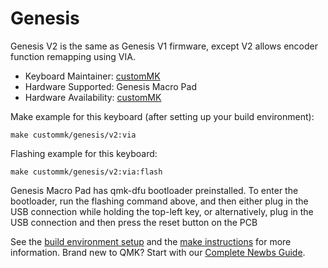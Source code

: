 # Genesis

Genesis V2 is the same as Genesis V1 firmware, except V2 allows encoder function remapping using VIA.

* Keyboard Maintainer: [customMK](https://github.com/customMK)
* Hardware Supported: Genesis Macro Pad
* Hardware Availability: [customMK](https://shop.custommk.com/products/genesis_macropad)

Make example for this keyboard (after setting up your build environment):

    make custommk/genesis/v2:via

Flashing example for this keyboard:

    make custommk/genesis/v2:via:flash

Genesis Macro Pad has qmk-dfu bootloader preinstalled. To enter the bootloader, run the flashing command above, and then either plug in the USB connection while holding the top-left key, or alternatively, plug in the USB connection and then press the reset button on the PCB

See the [build environment setup](https://docs.qmk.fm/#/getting_started_build_tools) and the [make instructions](https://docs.qmk.fm/#/getting_started_make_guide) for more information. Brand new to QMK? Start with our [Complete Newbs Guide](https://docs.qmk.fm/#/newbs).
